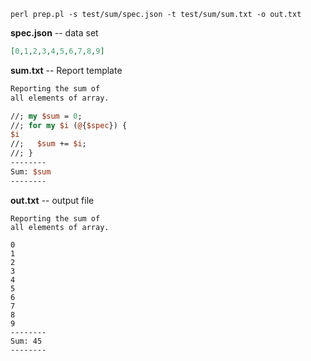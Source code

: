 `perl prep.pl -s test/sum/spec.json -t test/sum/sum.txt -o out.txt`

**spec.json** -- data set

```json
[0,1,2,3,4,5,6,7,8,9]
```

**sum.txt** -- Report template

```perl
Reporting the sum of
all elements of array.

//; my $sum = 0;
//; for my $i (@{$spec}) {
$i
//;   $sum += $i;
//; }
--------
Sum: $sum
--------
```

**out.txt** -- output file

```
Reporting the sum of
all elements of array.

0
1
2
3
4
5
6
7
8
9
--------
Sum: 45
--------
```
